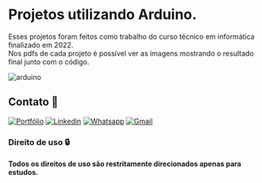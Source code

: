 # Projetos utilizando Arduino.
Esses projetos foram feitos como trabalho do curso técnico em informática finalizado em 2022.
<br/>
Nos pdfs de cada projeto é possível ver as imagens mostrando o resultado final junto com o código.
<br/>
<div style="display: inline_block; align='center'">
  <img alt="arduino" src="https://img.shields.io/badge/Arduino-00979D?style=for-the-badge&logo=Arduino&logoColor=white"/>
</div>

## Contato 💬

[![Portfólio](https://img.shields.io/website?label=SamuelVicentini.com&style=for-the-badge&url=http://samuelvicentini.com.br/)](http://samuelvicentini.com.br/)
[![Linkedin](https://img.shields.io/badge/LinkedIn-0077B5?style=for-the-badge&logo=linkedin&logoColor=white)](https://www.linkedin.com/in/samuel-vicentini-327633262/)
[![Whatsapp](https://img.shields.io/badge/WhatsApp-25D366?style=for-the-badge&logo=whatsapp&logoColor=white)](https://wa.me/5511963101881?text=Ol%C3%A1%2C%20eu%20vi%20o%20seu%20portf%C3%B3lio%20e%20gostaria%20de%20entrar%20em%20contato%21)
[![Gmail](https://img.shields.io/badge/Gmail-D14836?style=for-the-badge&logo=gmail&logoColor=white)](http://samuelvicentini.com.br/#contato)

### Direito de uso 🔒
#### Todos os direitos de uso são restritamente direcionados apenas para estudos.
